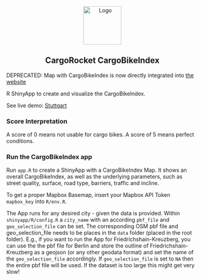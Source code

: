 <div align="center">
  <img src="https://cologne.xatellite.io/logo-pfade.svg" alt="Logo" height="100px" />

  CargoRocket CargoBikeIndex
  ---
</div>

DEPRECATED: Map with CargoBikeIndex is now directly integrated into [the website](https://github.com/CargoRocket/website/blob/master/assets/js/cargobikeindex.js)


R ShinyApp to create and visualize the CargoBikeIndex.

See live demo: [Stuttgart](https://cargorocket.shinyapps.io/index_stuttgart/)

### Score Interpretation

A score of 0 means not usable for cargo bikes. 
A score of 5 means perfect conditions.

### Run the CargoBikeIndex app

Run `app.R` to create a ShinyApp with a CargoBikeIndex Map. It shows an overall CargoBikeIndex, as well as the underlying parameters, such as street quality, surface, road type, barriers, traffic and incline.

To get a proper Mapbox Basemap, insert your Mapbox API Token `mapbox_key` into `R/env.R`.

The App runs for any desired city - given the data is provided. 
Within `shinyapp/R/config.R` a `city_name` with an according `pbf_file` and `geo_selection_file` can be set.
The corresponding OSM pbf file and geo_selection_file needs to be places in the `data` folder (placed in the root folder).
E.g., if you want to run the App for Friedrichshain-Kreuzberg, you can use the the pbf file for Berlin and store the outline of Friedrichshain-Kreuzberg as a geojson (or any other geodata format) and set the name of the `geo_selection_file` accordingly. If `geo_selection_file` is set to `NA` then the entire pbf file will be used.
If the dataset is too large this might get very slow! 
